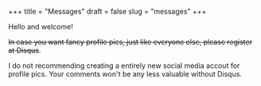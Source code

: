 +++
title = "Messages"
draft = false
slug = "messages"
+++

Hello and welcome!

~~In case you want fancy profile pics, just like everyone else, please register at Disqus~~.

I do not recommending creating a entirely new social media accout for profile pics. Your comments won't be any less valuable without Disqus.